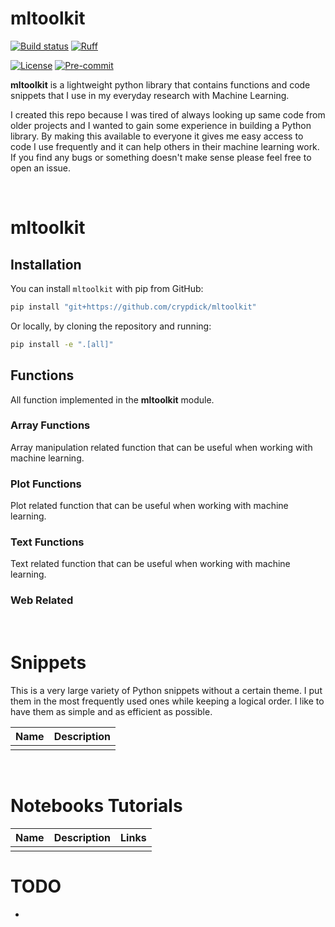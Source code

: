 # mltoolkit

[![Build status](https://github.com/crypdick/mltoolkit/actions/workflows/python-app.yml/badge.svg)](https://github.com/crypdick/mltoolkit/actions/workflows/python-app.yml)
[![Ruff](https://img.shields.io/endpoint?url=https://raw.githubusercontent.com/astral-sh/ruff/main/assets/badge/v2.json)](https://github.com/astral-sh/ruff)

[![License](https://img.shields.io/badge/License-Apache%202.0-blue.svg)](https://opensource.org/licenses/Apache-2.0)
[![Pre-commit](https://img.shields.io/badge/pre--commit-enabled-brightgreen?logo=pre-commit&logoColor=white)](https://github.com/crypdick/mltoolkit/blob/main/.pre-commit-config.yaml)


**mltoolkit** is a lightweight python library that contains functions and code snippets that
I use in my everyday research with Machine Learning.

I created this repo because I was tired of always looking up same code from older projects and I wanted to gain some experience in building a Python library.
By making this available to everyone it gives me easy access to code I use frequently and it can help others in their machine learning work.
If you find any bugs or something doesn't make sense please feel free to open an issue.


<br/>

# mltoolkit

## Installation

You can install `mltoolkit` with pip from GitHub:

```bash
pip install "git+https://github.com/crypdick/mltoolkit"
```

Or locally, by cloning the repository and running:

```bash
pip install -e ".[all]"
```


## Functions

All function implemented in the **mltoolkit** module.

### Array Functions

Array manipulation related function that can be useful when working with machine learning.


### Plot Functions

Plot related function that can be useful when working with machine learning.


### Text Functions

Text related function that can be useful when working with machine learning.



### Web Related


<br>

# Snippets

This is a very large variety of Python snippets without a certain theme. I put them in the most frequently used ones while keeping a logical order.
I like to have them as simple and as efficient as possible.

| Name | Description |
|:-|:-|
|  | |

<br>


# Notebooks Tutorials


| Name 	| Description 	| Links 	|
|:- |:- |:- |
| | | |


# TODO

-
